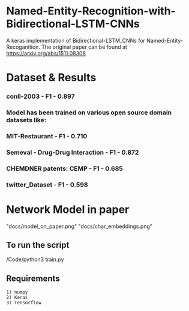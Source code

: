 # Named-Entity-Recognition-with-Bidirectional-LSTM-CNNs
  A keras implementation of Bidirectional-LSTM_CNNs for Named-Entity-Recoganition. The original paper can be found at https://arxiv.org/abs/1511.08308

# Dataset & Results
###  conll-2003 - F1 - 0.897
###  Model has been trained on various open source domain datasets like: 
###  MIT-Restaurant - F1 - 0.710
###  Semeval - Drug-Drug Interaction - F1 - 0.872
###  CHEMDNER patents: CEMP  - F1 - 0.685
###  twitter_Dataset - F1 - 0.598
 
 # Network Model in paper
 "docs/model_on_paper.png" 
 "docs/char_embeddings.png"

 ## To run the script
 /Code/python3 train.py
 
 ## Requirements
    1) numpy 
    2) Keras
    3) Tensorflow
 
 
 
 
 
